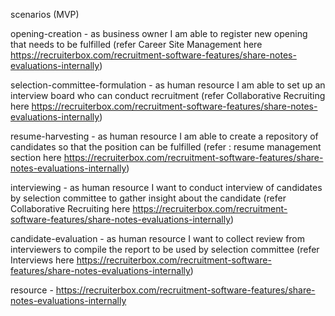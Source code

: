 scenarios (MVP)

opening-creation - as business owner I am able to register new opening that needs to be fulfilled (refer Career Site Management here https://recruiterbox.com/recruitment-software-features/share-notes-evaluations-internally)

selection-committee-formulation - as human resource I am able to set up an interview board who can conduct recruitment (refer Collaborative Recruiting here https://recruiterbox.com/recruitment-software-features/share-notes-evaluations-internally)

resume-harvesting - as human resource I am able to create a repository of candidates so that the position can be fulfilled (refer : resume management section here https://recruiterbox.com/recruitment-software-features/share-notes-evaluations-internally)

interviewing - as human resource I want to conduct interview of candidates by selection committee to gather insight about the candidate (refer Collaborative Recruiting here https://recruiterbox.com/recruitment-software-features/share-notes-evaluations-internally)

candidate-evaluation - as human resource I want to collect review from interviewers to compile the report to be used by selection committee (refer Interviews here https://recruiterbox.com/recruitment-software-features/share-notes-evaluations-internally)

resource - https://recruiterbox.com/recruitment-software-features/share-notes-evaluations-internally
